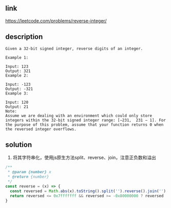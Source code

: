 ## link

https://leetcode.com/problems/reverse-integer/

## description

```
Given a 32-bit signed integer, reverse digits of an integer.

Example 1:

Input: 123
Output: 321
Example 2:

Input: -123
Output: -321
Example 3:

Input: 120
Output: 21
Note:
Assume we are dealing with an environment which could only store integers within the 32-bit signed integer range: [−231,  231 − 1]. For the purpose of this problem, assume that your function returns 0 when the reversed integer overflows.
```

## solution

1. 将其字符串化，使用js原生方法split、reverse、join，注意正负数和溢出

```javascript
/**
 * @param {number} x
 * @return {number}
 */
const reverse = (x) => {
  const reversed = Math.abs(x).toString().split('').reverse().join('') * Math.sign(x)
  return reversed <= 0x7fffffff && reversed >= -0x80000000 ? reversed : 0
}
```
